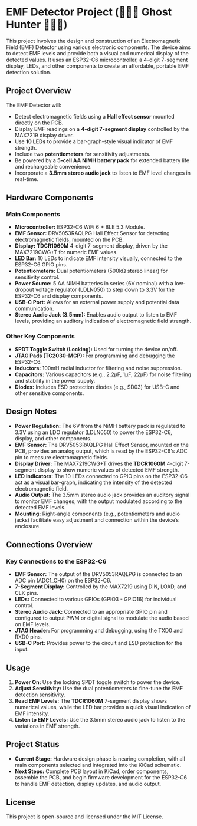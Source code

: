 # EMF Detector Project (👻👻👻 Ghost Hunter 👻👻👻)

This project involves the design and construction of an Electromagnetic Field (EMF) Detector using various electronic components. The device aims to detect EMF levels and provide both a visual and numerical display of the detected values. It uses an ESP32-C6 microcontroller, a 4-digit 7-segment display, LEDs, and other components to create an affordable, portable EMF detection solution.

## Project Overview

The EMF Detector will:
- Detect electromagnetic fields using a **Hall effect sensor** mounted directly on the PCB.
- Display EMF readings on a **4-digit 7-segment display** controlled by the MAX7219 display driver.
- Use **10 LEDs** to provide a bar-graph-style visual indicator of EMF strength.
- Include two **potentiometers** for sensitivity adjustments.
- Be powered by a **5-cell AA NiMH battery pack** for extended battery life and rechargeable convenience.
- Incorporate a **3.5mm stereo audio jack** to listen to EMF level changes in real-time.

## Hardware Components

### Main Components
- **Microcontroller:** ESP32-C6 WiFi 6 + BLE 5.3 Module.
- **EMF Sensor:** DRV5053RAQLPG Hall Effect Sensor for detecting electromagnetic fields, mounted on the PCB.
- **Display:** **TDCR1060M** 4-digit 7-segment display, driven by the MAX7219CWG+T for numeric EMF values.
- **LED Bar:** 10 LEDs to indicate EMF intensity visually, connected to the ESP32-C6 GPIO pins.
- **Potentiometers:** Dual potentiometers (500kΩ stereo linear) for sensitivity control.
- **Power Source:** 5 AA NiMH batteries in series (6V nominal) with a low-dropout voltage regulator (LDLN050) to step down to 3.3V for the ESP32-C6 and display components.
- **USB-C Port:** Allows for an external power supply and potential data communication.
- **Stereo Audio Jack (3.5mm):** Enables audio output to listen to EMF levels, providing an auditory indication of electromagnetic field strength.

### Other Key Components
- **SPDT Toggle Switch (Locking):** Used for turning the device on/off.
- **JTAG Pads (TC2030-MCP):** For programming and debugging the ESP32-C6.
- **Inductors:** 100mH radial inductor for filtering and noise suppression.
- **Capacitors:** Various capacitors (e.g., 2.2µF, 1µF, 22µF) for noise filtering and stability in the power supply.
- **Diodes:** Includes ESD protection diodes (e.g., SD03) for USB-C and other sensitive components.

## Design Notes

- **Power Regulation:** The 6V from the NiMH battery pack is regulated to 3.3V using an LDO regulator (LDLN050) to power the ESP32-C6, display, and other components.
- **EMF Sensor:** The DRV5053RAQLPG Hall Effect Sensor, mounted on the PCB, provides an analog output, which is read by the ESP32-C6's ADC pin to measure electromagnetic fields.
- **Display Driver:** The MAX7219CWG+T drives the **TDCR1060M** 4-digit 7-segment display to show numeric values of detected EMF strength.
- **LED Indicators:** The 10 LEDs connected to GPIO pins on the ESP32-C6 act as a visual bar-graph, indicating the intensity of the detected electromagnetic field.
- **Audio Output:** The 3.5mm stereo audio jack provides an auditory signal to monitor EMF changes, with the output modulated according to the detected EMF levels.
- **Mounting:** Right-angle components (e.g., potentiometers and audio jacks) facilitate easy adjustment and connection within the device’s enclosure.

## Connections Overview

### Key Connections to the ESP32-C6
- **EMF Sensor:** The output of the DRV5053RAQLPG is connected to an ADC pin (ADC1_CH0) on the ESP32-C6.
- **7-Segment Display:** Controlled by the MAX7219 using DIN, LOAD, and CLK pins.
- **LEDs:** Connected to various GPIOs (GPIO3 - GPIO16) for individual control.
- **Stereo Audio Jack:** Connected to an appropriate GPIO pin and configured to output PWM or digital signal to modulate the audio based on EMF levels.
- **JTAG Header:** For programming and debugging, using the TXD0 and RXD0 pins.
- **USB-C Port:** Provides power to the circuit and ESD protection for the input.

## Usage

1. **Power On:** Use the locking SPDT toggle switch to power the device.
2. **Adjust Sensitivity:** Use the dual potentiometers to fine-tune the EMF detection sensitivity.
3. **Read EMF Levels:** The **TDCR1060M** 7-segment display shows numerical values, while the LED bar provides a quick visual indication of EMF intensity.
4. **Listen to EMF Levels:** Use the 3.5mm stereo audio jack to listen to the variations in EMF strength.

## Project Status

- **Current Stage:** Hardware design phase is nearing completion, with all main components selected and integrated into the KiCad schematic.
- **Next Steps:** Complete PCB layout in KiCad, order components, assemble the PCB, and begin firmware development for the ESP32-C6 to handle EMF detection, display updates, and audio output.

## License

This project is open-source and licensed under the MIT License.